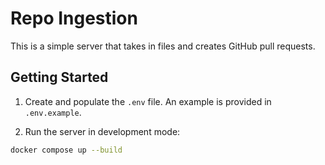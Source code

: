 # Repo Ingestion

This is a simple server that takes in files and creates GitHub pull requests.

## Getting Started

1. Create and populate the `.env` file. An example is provided in `.env.example`.

2. Run the server in development mode:
  ```bash
  docker compose up --build
  ```
